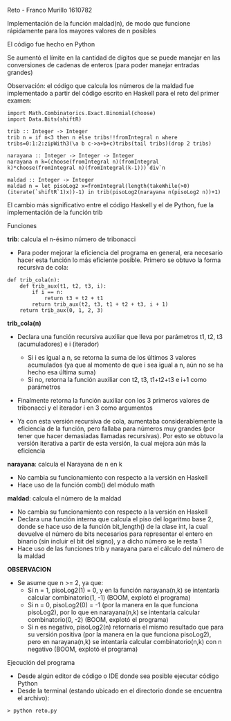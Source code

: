 Reto - Franco Murillo 1610782

Implementación de la función maldad(n), de modo que funcione rápidamente para los mayores valores de n posibles

El código fue hecho en Python

Se aumentó el límite en la cantidad de dígitos que se puede manejar en las conversiones de cadenas de enteros (para poder manejar entradas grandes)

Observación: el código que calcula los números de la maldad fue implementado a partir del código escrito en Haskell para el reto del primer examen:

```
import Math.Combinatorics.Exact.Binomial(choose)
import Data.Bits(shiftR)

trib :: Integer -> Integer
trib n = if n<3 then n else tribs!!fromIntegral n where tribs=0:1:2:zipWith3(\a b c->a+b+c)tribs(tail tribs)(drop 2 tribs)

narayana :: Integer -> Integer -> Integer
narayana n k=(choose(fromIntegral n)(fromIntegral k)*choose(fromIntegral n)(fromIntegral(k-1)))`div`n

maldad :: Integer -> Integer
maldad n = let pisoLog2 x=fromIntegral(length(takeWhile(>0)(iterate(`shiftR`1)x))-1) in trib(pisoLog2(narayana n(pisoLog2 n))+1)
```

El cambio más significativo entre el código Haskell y el de Python, fue la implementación de la función trib

Funciones

__trib__: calcula el n-ésimo número de tribonacci

- Para poder mejorar la eficiencia del programa en general, era necesario hacer esta función lo más eficiente posible. Primero se obtuvo la forma recursiva de cola:

```
def trib_cola(n):
    def trib_aux(t1, t2, t3, i):
        if i == n:
            return t3 + t2 + t1
        return trib_aux(t2, t3, t1 + t2 + t3, i + 1)
    return trib_aux(0, 1, 2, 3)
```

__trib_cola(n)__
- Declara una función recursiva auxiliar que lleva por parámetros t1, t2, t3 (acumuladores) e i (iterador)
  - Si i es igual a n, se retorna la suma de los últimos 3 valores acumulados (ya que al momento de que i sea igual a n, aún no se ha hecho esa última suma)
  - Si no, retorna la función auxiliar con t2, t3, t1+t2+t3 e i+1 como parámetros
- Finalmente retorna la función auxiliar con los 3 primeros valores de tribonacci y el iterador i en 3 como argumentos

- Ya con esta versión recursiva de cola, aumentaba considerablemente la eficiencia de la función, pero fallaba para números muy grandes (por tener que hacer demasiadas llamadas recursivas). Por esto se obtuvo la versión iterativa a partir de esta versión, la cual mejora aún más la eficiencia

__narayana__: calcula el Narayana de n en k
- No cambia su funcionamiento con respecto a la versión en Haskell
- Hace uso de la función comb() del módulo math

__maldad__: calcula el número de la maldad
- No cambia su funcionamiento con respecto a la versión en Haskell
- Declara una función interna que calcula el piso del logaritmo base 2, donde se hace uso de la función bit_length() de la clase int, la cual devuelve el número de bits necesarios para representar el entero en binario (sin incluir el bit del signo), y a dicho número se le resta 1
- Hace uso de las funciones trib y narayana para el cálculo del número de la maldad

__OBSERVACION__
- Se asume que n >= 2, ya que:
  - Si n = 1, pisoLog2(1) = 0, y en la función narayana(n,k) se intentaría calcular combinatorio(1, -1) (BOOM, explotó el programa)
  - Si n = 0, pisoLog2(0) = -1 (por la manera en la que funciona pisoLog2), por lo que en narayana(n,k) se intentaría calcular combinatorio(0, -2) (BOOM, explotó el programa)
  - Si n es negativo, pisoLog2(n) retornaría el mismo resultado que para su versión positiva (por la manera en la que funciona pisoLog2), pero en narayana(n,k) se intentaría calcular combinatorio(n,k) con n negativo (BOOM, explotó el programa)  

Ejecución del programa
- Desde algún editor de código o IDE donde sea posible ejecutar código Python
- Desde la terminal (estando ubicado en el directorio donde se encuentra el archivo):
  
```
> python reto.py
```
